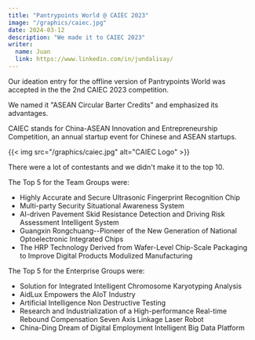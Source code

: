 ```yaml
---
title: "Pantrypoints World @ CAIEC 2023"
image: "/graphics/caiec.jpg"
date: 2024-03-12
description: "We made it to CAIEC 2023"
writer:
  name: Juan
  link: https://www.linkedin.com/in/jundalisay/
---
```



Our ideation entry for the offline version of Pantrypoints World was accepted in the the 2nd CAIEC 2023 competition.

We named it "ASEAN Circular Barter Credits" and emphasized its advantages.

CAIEC stands for China-ASEAN Innovation and Entrepreneurship Competition, an annual startup event for Chinese and ASEAN startups. 

{{< img src="/graphics/caiec.jpg" alt="CAIEC Logo" >}}

There were a lot of contestants and we didn't make it to the top 10.

The Top 5 for the Team Groups were:

- Highly Accurate and Secure Ultrasonic Fingerprint Recognition Chip
- Multi-party Security Situational Awareness System
- AI-driven Pavement Skid Resistance Detection and Driving Risk Assessment Intelligent System
- Guangxin Rongchuang--Pioneer of the New Generation of National Optoelectronic Integrated Chips 
- The HRP Technology Derived from Wafer-Level Chip-Scale Packaging to Improve Digital Products Modulized Manufacturing

The Top 5 for the Enterprise Groups were:

- Solution for Integrated Intelligent Chromosome Karyotyping Analysis
- AidLux Empowers the AIoT Industry
- Artificial Intelligence Non Destructive Testing
- Research and Industrialization of a High-performance Real-time Rebound Compensation Seven Axis Linkage Laser Robot
- China-Ding Dream of Digital Employment Intelligent Big Data Platform